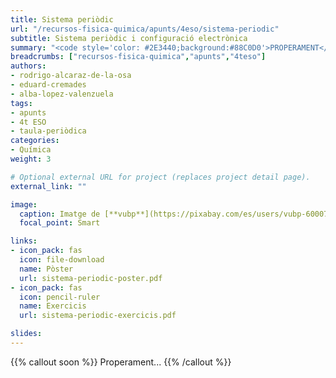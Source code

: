 ```yaml
---
title: Sistema periòdic
url: "/recursos-fisica-quimica/apunts/4eso/sistema-periodic"
subtitle: Sistema periòdic i configuració electrònica
summary: "<code style='color: #2E3440;background:#88C0D0'>PROPERAMENT</code> <br> Sistema periòdic i configuració electrònica."
breadcrumbs: ["recursos-fisica-quimica","apunts","4teso"]
authors:
- rodrigo-alcaraz-de-la-osa
- eduard-cremades
- alba-lopez-valenzuela
tags:
- apunts
- 4t ESO
- taula-periòdica
categories:
- Química
weight: 3

# Optional external URL for project (replaces project detail page).
external_link: ""

image:
  caption: Imatge de [**vubp**](https://pixabay.com/es/users/vubp-6000785/) en [Pixabay](https://pixabay.com/es/)
  focal_point: Smart

links:  
- icon_pack: fas
  icon: file-download
  name: Pòster
  url: sistema-periodic-poster.pdf
- icon_pack: fas
  icon: pencil-ruler
  name: Exercicis
  url: sistema-periodic-exercicis.pdf

slides: 
---
```


{{% callout soon %}}
Properament...
{{% /callout %}}